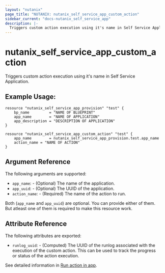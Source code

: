 ```yaml
---
layout: "nutanix"
page_title: "NUTANIX: nutanix_self_service_app_custom_action"
sidebar_current: "docs-nutanix_self_service_app"
description: |-
  Triggers custom action execution using it's name in Self Service Application.
---
```


# nutanix_self_service_app_custom_action

Triggers custom action execution using it's name in Self Service Application.

## Example Usage:

```hcl
resource "nutanix_self_service_app_provision" "test" {
    bp_name         = "NAME OF BLUEPRINT"
    app_name        = "NAME OF APPLICATION"
    app_description = "DESCRIPTION OF APPLICATION"
}

resource "nutanix_self_service_app_custom_action" "test" {
    app_name        = nutanix_self_service_app_provision.test.app_name
    action_name = "NAME OF ACTION"
}
```

## Argument Reference

The following arguments are supported:

* `app_name`: - (Optional) The name of the application.
* `app_uuid`: - (Optional) The UUID of the application.
* `action_name`: - (Required) The name of the action to run.

Both (`app_name` and `app_uuid`) are optional. You can provide either of them. But atleast one of them is required to make this resource work.

## Attribute Reference

The following attributes are exported:

* `runlog_uuid`: - (Computed) The UUID of the runlog associated with the execution of the custom action. This can be used to track the progress or status of the action execution.

See detailed information in [Run action in app](https://www.nutanix.dev/api_reference/apis/self-service.html#tag/Apps/paths/~1apps~1%7Buuid%7D~1actions~1run/post).